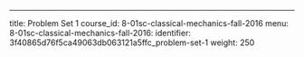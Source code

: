 ---
title: Problem Set 1
course_id: 8-01sc-classical-mechanics-fall-2016
menu:
  8-01sc-classical-mechanics-fall-2016:
    identifier: 3f40865d76f5ca49063db063121a5ffc_problem-set-1
    weight: 250
